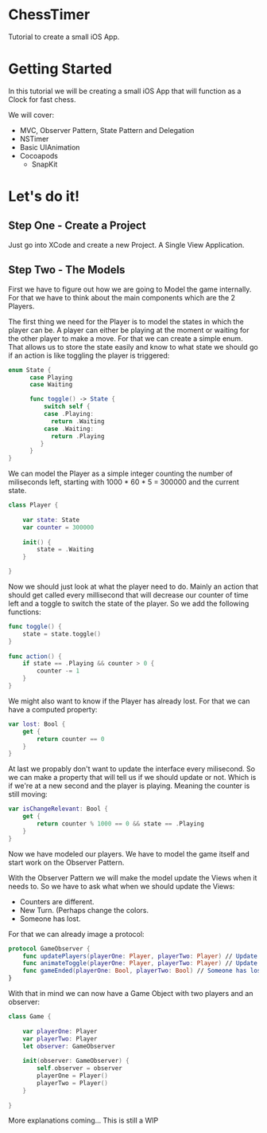 # ChessTimer

Tutorial to create a small iOS App.

# Getting Started

In this tutorial we will be creating a small iOS App that will function as a Clock for fast chess.

We will cover:

* MVC, Observer Pattern, State Pattern and Delegation
* NSTimer
* Basic UIAnimation
* Cocoapods
  * SnapKit

# Let's do it!

## Step One - Create a Project

Just go into XCode and create a new Project. A Single View Application.

## Step Two - The Models

First we have to figure out how we are going to Model the game internally.
For that we have to think about the main components which are the 2 Players.

The first thing we need for the Player is to model the states in which the player can be. A player can either be playing at the moment or waiting for the other player to make a move.
For that we can create a simple enum. That allows us to store the state easily and know to what state we should go if an action is like toggling the player is triggered:

```Swift
enum State {
      case Playing
      case Waiting

      func toggle() -> State {
          switch self {
          case .Playing:
            return .Waiting
          case .Waiting:
            return .Playing
         }
      }
}
```

We can model the Player as a simple integer counting the number of miliseconds left, starting with 1000 * 60 * 5 = 300000 and the current state.

```Swift
class Player {
    
    var state: State
    var counter = 300000
    
    init() {
        state = .Waiting
    }

}
```

Now we should just look at what the player need to do. Mainly an action that should get called every millisecond that will decrease our counter of time left and a toggle to switch the state of the player. So we add the following functions:

```Swift
func toggle() {
    state = state.toggle()
}
    
func action() {
    if state == .Playing && counter > 0 {
        counter -= 1
    }
}
```

We might also want to know if the Player has already lost. For that we can have a computed property:

```Swift
var lost: Bool {
    get {
        return counter == 0
    }
}
```

At last we propably don't want to update the interface every milisecond. So we can make a property that will tell us if we should update or not. Which is if we're at a new second and the player is playing. Meaning the counter is still moving:

```Swift
var isChangeRelevant: Bool {
    get {
        return counter % 1000 == 0 && state == .Playing
    }
}
```

Now we have modeled our players. We have to model the game itself and start work on the Observer Pattern.

With the Observer Pattern we will make the model update the Views when it needs to. So we have to ask what when we should update the Views:

* Counters are different.
* New Turn. (Perhaps change the colors.
* Someone has lost.

For that we can already image a protocol:

```Swift
protocol GameObserver {
    func updatePlayers(playerOne: Player, playerTwo: Player) // Update counters
    func animateToggle(playerOne: Player, playerTwo: Player) // Update animations
    func gameEnded(playerOne: Bool, playerTwo: Bool) // Someone has lost. True if won. False if lost.
}
```

With that in mind we can now have a Game Object with two players and an observer:

```Swift
class Game {
    
    var playerOne: Player
    var playerTwo: Player
    let observer: GameObserver
    
    init(observer: GameObserver) {
        self.observer = observer
        playerOne = Player()
        playerTwo = Player()
    }
    
}
```

More explanations coming... This is still a WIP
